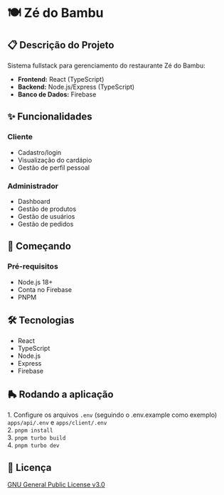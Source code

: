 <body>
    <h1>🍽️ Zé do Bambu</h1>
    <h2>📋 Descrição do Projeto</h2>
    <p>Sistema fullstack para gerenciamento do restaurante Zé do Bambu:</p>
    <ul>
        <li><strong>Frontend:</strong> React (TypeScript)</li>
        <li><strong>Backend:</strong> Node.js/Express (TypeScript)</li>
        <li><strong>Banco de Dados:</strong> Firebase</li>
    </ul>
    <h2>✨ Funcionalidades</h2>
    <h3>Cliente</h3>
    <ul>
        <li>Cadastro/login</li>
        <li>Visualização do cardápio</li>
        <li>Gestão de perfil pessoal</li>
    </ul>
    <h3>Administrador</h3>
    <ul>
        <li>Dashboard</li>
        <li>Gestão de produtos</li>
        <li>Gestão de usuários</li>
        <li>Gestão de pedidos</li>
    </ul>
    <h2>🚀 Começando</h2>
    <h3>Pré-requisitos</h3>
    <ul>
        <li>Node.js 18+</li>
        <li>Conta no Firebase</li>
        <li>PNPM</li>
    </ul>
    <h2>🛠️ Tecnologias</h2>
    <ul>
        <li>React</li>
        <li>TypeScript</li>
        <li>Node.js</li>
        <li>Express</li>
        <li>Firebase</li>
    </ul>
    <h2>🛼 Rodando a aplicação</h2>
    1. Configure os arquivos <code>.env</code> (seguindo o .env.example como exemplo) <code>apps/api/.env</code> e <code>apps/client/.env</code><br>
    2. <code>pnpm install</code><br>
    3. <code>pnpm turbo build</code><br>
    4. <code>pnpm turbo dev</code>
    <h2>📄 Licença</h2>
    <p><a href="./LICENSE">GNU General Public License v3.0</a></p>
</body>